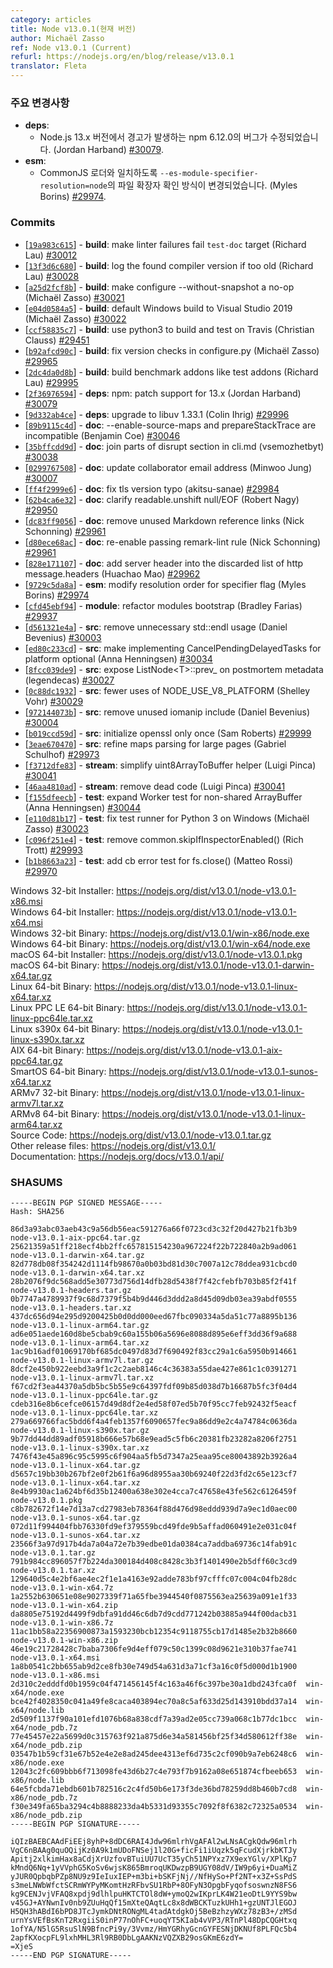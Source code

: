```yaml
---
category: articles
title: Node v13.0.1(현재 버전)
author: Michaël Zasso
ref: Node v13.0.1 (Current)
refurl: https://nodejs.org/en/blog/release/v13.0.1
translator: Fleta
---
```


<!--
### Notable Changes

* **deps**:
  * Fixed a bug in npm 6.12.0 where warnings are emitted on Node.js 13.x (Jordan Harband) [#30079](https://github.com/nodejs/node/pull/30079).
* **esm**:
  * Changed file extension resolution order of `--es-module-specifier-resolution=node` 
    to match that of the CommonJS loader (Myles Borins) [#29974](https://github.com/nodejs/node/pull/29974).
-->

### 주요 변경사항

* **deps**:
  * Node.js 13.x 버전에서 경고가 발생하는 npm 6.12.0의 버그가 수정되었습니다. (Jordan Harband) [#30079](https://github.com/nodejs/node/pull/30079).
* **esm**:
  * CommonJS 로더와 일치하도록 `--es-module-specifier-resolution=node`의 파일 확장자 확인 방식이 변경되었습니다. (Myles Borins) [#29974](https://github.com/nodejs/node/pull/29974).
  

### Commits

* [[`19a983c615`](https://github.com/nodejs/node/commit/19a983c615)] - **build**: make linter failures fail `test-doc` target (Richard Lau) [#30012](https://github.com/nodejs/node/pull/30012)
* [[`13f3d6c680`](https://github.com/nodejs/node/commit/13f3d6c680)] - **build**: log the found compiler version if too old (Richard Lau) [#30028](https://github.com/nodejs/node/pull/30028)
* [[`a25d2fcf8b`](https://github.com/nodejs/node/commit/a25d2fcf8b)] - **build**: make configure --without-snapshot a no-op (Michaël Zasso) [#30021](https://github.com/nodejs/node/pull/30021)
* [[`e04d0584a5`](https://github.com/nodejs/node/commit/e04d0584a5)] - **build**: default Windows build to Visual Studio 2019 (Michaël Zasso) [#30022](https://github.com/nodejs/node/pull/30022)
* [[`ccf58835c7`](https://github.com/nodejs/node/commit/ccf58835c7)] - **build**: use python3 to build and test on Travis (Christian Clauss) [#29451](https://github.com/nodejs/node/pull/29451)
* [[`b92afcd90c`](https://github.com/nodejs/node/commit/b92afcd90c)] - **build**: fix version checks in configure.py (Michaël Zasso) [#29965](https://github.com/nodejs/node/pull/29965)
* [[`2dc4da0d8b`](https://github.com/nodejs/node/commit/2dc4da0d8b)] - **build**: build benchmark addons like test addons (Richard Lau) [#29995](https://github.com/nodejs/node/pull/29995)
* [[`2f36976594`](https://github.com/nodejs/node/commit/2f36976594)] - **deps**: npm: patch support for 13.x (Jordan Harband) [#30079](https://github.com/nodejs/node/pull/30079)
* [[`9d332ab4ce`](https://github.com/nodejs/node/commit/9d332ab4ce)] - **deps**: upgrade to libuv 1.33.1 (Colin Ihrig) [#29996](https://github.com/nodejs/node/pull/29996)
* [[`89b9115c4d`](https://github.com/nodejs/node/commit/89b9115c4d)] - **doc**: --enable-source-maps and prepareStackTrace are incompatible (Benjamin Coe) [#30046](https://github.com/nodejs/node/pull/30046)
* [[`35bffcdd9d`](https://github.com/nodejs/node/commit/35bffcdd9d)] - **doc**: join parts of disrupt section in cli.md (vsemozhetbyt) [#30038](https://github.com/nodejs/node/pull/30038)
* [[`0299767508`](https://github.com/nodejs/node/commit/0299767508)] - **doc**: update collaborator email address (Minwoo Jung) [#30007](https://github.com/nodejs/node/pull/30007)
* [[`ff4f2999e6`](https://github.com/nodejs/node/commit/ff4f2999e6)] - **doc**: fix tls version typo (akitsu-sanae) [#29984](https://github.com/nodejs/node/pull/29984)
* [[`62b4ca6e32`](https://github.com/nodejs/node/commit/62b4ca6e32)] - **doc**: clarify readable.unshift null/EOF (Robert Nagy) [#29950](https://github.com/nodejs/node/pull/29950)
* [[`dc83ff9056`](https://github.com/nodejs/node/commit/dc83ff9056)] - **doc**: remove unused Markdown reference links (Nick Schonning) [#29961](https://github.com/nodejs/node/pull/29961)
* [[`d80ece68ac`](https://github.com/nodejs/node/commit/d80ece68ac)] - **doc**: re-enable passing remark-lint rule (Nick Schonning) [#29961](https://github.com/nodejs/node/pull/29961)
* [[`828e171107`](https://github.com/nodejs/node/commit/828e171107)] - **doc**: add server header into the discarded list of http message.headers (Huachao Mao) [#29962](https://github.com/nodejs/node/pull/29962)
* [[`9729c5da8a`](https://github.com/nodejs/node/commit/9729c5da8a)] - **esm**: modify resolution order for specifier flag (Myles Borins) [#29974](https://github.com/nodejs/node/pull/29974)
* [[`cfd45ebf94`](https://github.com/nodejs/node/commit/cfd45ebf94)] - **module**: refactor modules bootstrap (Bradley Farias) [#29937](https://github.com/nodejs/node/pull/29937)
* [[`d561321e4a`](https://github.com/nodejs/node/commit/d561321e4a)] - **src**: remove unnecessary std::endl usage (Daniel Bevenius) [#30003](https://github.com/nodejs/node/pull/30003)
* [[`ed80c233cd`](https://github.com/nodejs/node/commit/ed80c233cd)] - **src**: make implementing CancelPendingDelayedTasks for platform optional (Anna Henningsen) [#30034](https://github.com/nodejs/node/pull/30034)
* [[`8fcc039de9`](https://github.com/nodejs/node/commit/8fcc039de9)] - **src**: expose ListNode\<T\>::prev\_ on postmortem metadata (legendecas) [#30027](https://github.com/nodejs/node/pull/30027)
* [[`0c88dc1932`](https://github.com/nodejs/node/commit/0c88dc1932)] - **src**: fewer uses of NODE\_USE\_V8\_PLATFORM (Shelley Vohr) [#30029](https://github.com/nodejs/node/pull/30029)
* [[`972144073b`](https://github.com/nodejs/node/commit/972144073b)] - **src**: remove unused iomanip include (Daniel Bevenius) [#30004](https://github.com/nodejs/node/pull/30004)
* [[`b019ccd59d`](https://github.com/nodejs/node/commit/b019ccd59d)] - **src**: initialize openssl only once (Sam Roberts) [#29999](https://github.com/nodejs/node/pull/29999)
* [[`3eae670470`](https://github.com/nodejs/node/commit/3eae670470)] - **src**: refine maps parsing for large pages (Gabriel Schulhof) [#29973](https://github.com/nodejs/node/pull/29973)
* [[`f3712dfe83`](https://github.com/nodejs/node/commit/f3712dfe83)] - **stream**: simplify uint8ArrayToBuffer helper (Luigi Pinca) [#30041](https://github.com/nodejs/node/pull/30041)
* [[`46aa4810ad`](https://github.com/nodejs/node/commit/46aa4810ad)] - **stream**: remove dead code (Luigi Pinca) [#30041](https://github.com/nodejs/node/pull/30041)
* [[`f155dfeecb`](https://github.com/nodejs/node/commit/f155dfeecb)] - **test**: expand Worker test for non-shared ArrayBuffer (Anna Henningsen) [#30044](https://github.com/nodejs/node/pull/30044)
* [[`e110d81b17`](https://github.com/nodejs/node/commit/e110d81b17)] - **test**: fix test runner for Python 3 on Windows (Michaël Zasso) [#30023](https://github.com/nodejs/node/pull/30023)
* [[`c096f251e4`](https://github.com/nodejs/node/commit/c096f251e4)] - **test**: remove common.skipIfInspectorEnabled() (Rich Trott) [#29993](https://github.com/nodejs/node/pull/29993)
* [[`b1b8663a23`](https://github.com/nodejs/node/commit/b1b8663a23)] - **test**: add cb error test for fs.close() (Matteo Rossi) [#29970](https://github.com/nodejs/node/pull/29970)

Windows 32-bit Installer: https://nodejs.org/dist/v13.0.1/node-v13.0.1-x86.msi<br>
Windows 64-bit Installer: https://nodejs.org/dist/v13.0.1/node-v13.0.1-x64.msi<br>
Windows 32-bit Binary: https://nodejs.org/dist/v13.0.1/win-x86/node.exe<br>
Windows 64-bit Binary: https://nodejs.org/dist/v13.0.1/win-x64/node.exe<br>
macOS 64-bit Installer: https://nodejs.org/dist/v13.0.1/node-v13.0.1.pkg<br>
macOS 64-bit Binary: https://nodejs.org/dist/v13.0.1/node-v13.0.1-darwin-x64.tar.gz<br>
Linux 64-bit Binary: https://nodejs.org/dist/v13.0.1/node-v13.0.1-linux-x64.tar.xz<br>
Linux PPC LE 64-bit Binary: https://nodejs.org/dist/v13.0.1/node-v13.0.1-linux-ppc64le.tar.xz<br>
Linux s390x 64-bit Binary: https://nodejs.org/dist/v13.0.1/node-v13.0.1-linux-s390x.tar.xz<br>
AIX 64-bit Binary: https://nodejs.org/dist/v13.0.1/node-v13.0.1-aix-ppc64.tar.gz<br>
SmartOS 64-bit Binary: https://nodejs.org/dist/v13.0.1/node-v13.0.1-sunos-x64.tar.xz<br>
ARMv7 32-bit Binary: https://nodejs.org/dist/v13.0.1/node-v13.0.1-linux-armv7l.tar.xz<br>
ARMv8 64-bit Binary: https://nodejs.org/dist/v13.0.1/node-v13.0.1-linux-arm64.tar.xz<br>
Source Code: https://nodejs.org/dist/v13.0.1/node-v13.0.1.tar.gz<br>
Other release files: https://nodejs.org/dist/v13.0.1/<br>
Documentation: https://nodejs.org/docs/v13.0.1/api/

### SHASUMS

```
-----BEGIN PGP SIGNED MESSAGE-----
Hash: SHA256

86d3a93abc03aeb43c9a56db56eac591276a66f0723cd3c32f20d427b21fb3b9  node-v13.0.1-aix-ppc64.tar.gz
25621359a51ff218ecf4bb2ffc657815154230a967224f22b722840a2b9ad061  node-v13.0.1-darwin-x64.tar.gz
82d778db08f354242d1114fb98670a0b03bd81d30c7007a12c78ddea931cbcd0  node-v13.0.1-darwin-x64.tar.xz
28b2076f9dc568add5e30773d756d14dfb28d5438f7f42cfebfb703b85f2f41f  node-v13.0.1-headers.tar.gz
0b7747a4789937f9c68d7379f5b4b9d446d3ddd2a8d45d09db03ea39abdf0555  node-v13.0.1-headers.tar.xz
437dc656d94e295d9200425b0d0dd000eed67fbc090334a5da51c77a8895b136  node-v13.0.1-linux-arm64.tar.gz
ad6e051aede160d8be5cbab9c60a155b06a5696e8088d895e6eff3dd36f9a688  node-v13.0.1-linux-arm64.tar.xz
1ac9b16adf01069170bf685dc0497d83d7f690492f83cc29a1c6a5950b914661  node-v13.0.1-linux-armv7l.tar.gz
8dcf2e450b922eebd3a9f1c2c2aeb8146c4c36383a55dae427e861c1c0391271  node-v13.0.1-linux-armv7l.tar.xz
f67cd2f3ea44370a5db5bc5b55e9c64397fdf09b85d038d7b16687b5fc3f04d4  node-v13.0.1-linux-ppc64le.tar.gz
cdeb316e8b6cefce06157d49d8df2e4ed58f07ed5b70f95cc7feb92432f5eacf  node-v13.0.1-linux-ppc64le.tar.xz
279a669766fac5bdd6f4a4feb1357f6090657fec9a86dd9e2c4a74784c0636da  node-v13.0.1-linux-s390x.tar.gz
9b77dd44dd89adf05918b666e57b68e9ead5c5fb6c20381fb23282a8206f2751  node-v13.0.1-linux-s390x.tar.xz
7476f43e45a896c95c5995c6f904aa5fb5d7347a25eaa95ce80043892b3926a4  node-v13.0.1-linux-x64.tar.gz
d5657c19bb30b267bf2e0f2b61f6a96d8955aa30b69240f22d3fd2c65e123cf7  node-v13.0.1-linux-x64.tar.xz
8e4b9930ac1a624bf6d35b12400a638e302e4cca7c47658e43fe562c6126459f  node-v13.0.1.pkg
c8b782672f14e7d13a7cd27983eb78364f88d476d98eddd939d7a9ec1d0aec00  node-v13.0.1-sunos-x64.tar.gz
072d11f994404fbb76330fd9ef379559bcd49fde9b5affad060491e2e031c04f  node-v13.0.1-sunos-x64.tar.xz
23566f3a97d917b4da7a04a72e7b39edbe01da0384ca7addba69736c14fab91c  node-v13.0.1.tar.gz
791b984cc896057f7b224da300184d408c8428c3b3f1401490e2b5dff60c3cd9  node-v13.0.1.tar.xz
129640d5c4e2bf6ae4ec2f1e1a4163e92adde783bf97cfffc07c004c04fb28dc  node-v13.0.1-win-x64.7z
1a2552b630651e08e9027339f71a65fbe3944540f0875563ea25639a091e1f33  node-v13.0.1-win-x64.zip
da8805e75192d4499f9dbfa91dd46c6db7d9cdd771242b03885a944f00dacb31  node-v13.0.1-win-x86.7z
11ac1bb58a22356900873a1593230bcb12354c9118755cb17d1485e2b32b8660  node-v13.0.1-win-x86.zip
46e19c21728428c7baba7306fe9d4eff079c50c1399c08d9621e310b37fae741  node-v13.0.1-x64.msi
1a8b0541c2bb655ab9d2ce8fb30e749d54a631d3a71cf3a16c0f5d000d1b1900  node-v13.0.1-x86.msi
2d310c2edddfd0b1959c04f471456145f4c163a46f6c397be30a1dbd243fca0f  win-x64/node.exe
bce42f4028350c041a49fe8caca403894ec70a8c5af633d25d143910bdd37a14  win-x64/node.lib
2d509f1137f90a101efd1076b68a838cdf7a39ad2e05cc739a068c1b77dc1bcc  win-x64/node_pdb.7z
77e45457e22a5699d0c315763f921a875d6e34a581456bf25f34d580612ff38e  win-x64/node_pdb.zip
03547b1b59cf31e67b52e4e2e8ad245dee4313ef6d735c2cf090b9a7eb6248c6  win-x86/node.exe
12043c2fc609bbb6f713098fe43d6b27c4e793f7b9162a08e651874cfbeeb653  win-x86/node.lib
64e5fcbda71ebdb601b782516c2c4fd50b6e173f3de36bd78259dd8b460b7cd8  win-x86/node_pdb.7z
f30e349fa65ba3294c4b8888233da4b5331d93355c7092f8f6382c72325a0534  win-x86/node_pdb.zip
-----BEGIN PGP SIGNATURE-----

iQIzBAEBCAAdFiEEj8yhP+8dDC6RAI4Jdw96mlrhVgAFAl2wLNsACgkQdw96mlrh
VgC6nBAAg0quOQijKz0A9k1mUDoFNSej1l20G+ficFi1iUqzk5qFcudXjrkbKTJy
Apitj2xlkimHax8aCdjXrUzfovBTuiUU7UcT35yCh51NPYxz7X9exYGlv/XPlKp7
kMndQ6Nq+1yVVphG5KoSv6wjsK865BmroqUKDwzpB9UGY08dV/IW9p6yi+DuaMiZ
yJUR0QpbqbPZp8NU9z9IeIuxIEP+m3bi+bSKFjNj//NfHySo+Pf2NT+x3Z+SsPdS
s3meLNWbWfctSCRmWYPyMKomtHzRFbvSU1RbP+8OFyN3OpgbFyqofsoswnzN8FS6
kg9CENJvjVFAQ8xpdj9dlhlpuHKTCTOl8dW+ymoQ2wIKprLK4W21eoDtL9YYS9bw
v45GJ+AYNwnIv0nb9ZUuHqQf15mXteQAqtLc8x8dWBCKTuzkUHh1+gzUNTJlEGOJ
H5QH3hABdI6bPD8JTcJymkDNtRONgML4tadAtdgkOj5BeBzhzyWXz78zB3+/zMSd
urnYsVEfBsKnT2RxgiiS0inP77nOhFC+uoqYT5KIab4vVP3/RTnPl48DpCQGHtxq
1ofYA/N5lG5RsuSlN9BfncPi9y/3Vvmz/HmYGRhyGcnGYFESNjDKNUf8PLFQc5b4
2apfKXocpFL9lxhMHL3Rl9RB0DbLgAAKNzVQZXB29osGKmE6zdY=
=XjeS
-----END PGP SIGNATURE-----

```

